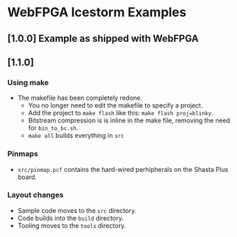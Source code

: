 # WebFPGA Icestorm Examples

## [1.0.0] Example as shipped with WebFPGA

## [1.1.0] 

### Using make

* The makefile has been completely redone. 
	* You no longer need to edit the makefile to specify a project. 
	* Add the project to `make flash`  like this: `make flash proj=blinky`.
	* Bitstream compression is is inline in the make file, removing the need for `bin_to_bc.sh`.
	* `make all` builds everything in `src`

### Pinmaps

* `src/pinmap.pcf` contains the hard-wired perhipherals on the Shasta Plus board. 

### Layout changes
* Sample code moves to the `src` directory.
* Code builds into the `build` directory.
* Tooling moves to the `tools` directory. 


